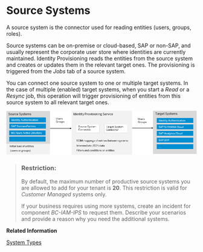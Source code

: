 <!-- loio58033bec92124ef2a7905b37d0f50704 -->

# Source Systems

A source system is the connector used for reading entities \(users, groups, roles\).

Source systems can be on-premise or cloud-based, SAP or non-SAP, and usually represent the corporate user store where identities are currently maintained. Identity Provisioning reads the entities from the source system and creates or updates them in the relevant target ones. The provisioning is triggered from the *Jobs* tab of a source system.

You can connect one source system to one or multiple target systems. In the case of multiple \(enabled\) target systems, when you start a *Read* or a *Resync* job, this operation will trigger provisioning of entities from this source system to all relevant target ones.

![](images/IPS_Source_and_Target_Systems_841d159.png)

> ### Restriction:  
> By default, the maximum number of productive source systems you are allowed to add for your tenant is **20**. This restriction is valid for *Customer Managed* systems only.
> 
> If your business requires using more systems, create an incident for component *BC-IAM-IPS* to request them. Describe your scenarios and provide a reason why you need the additional systems.

**Related Information**  


[System Types](system-types-e59ae54.md "Identity Provisioning categorizes systems based on the method of creation, usage and underlying protocols.")

